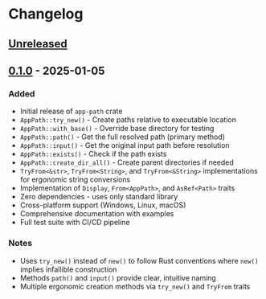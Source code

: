 # Changelog

## [Unreleased]

## [0.1.0] - 2025-01-05

### Added
- Initial release of `app-path` crate
- `AppPath::try_new()` - Create paths relative to executable location
- `AppPath::with_base()` - Override base directory for testing
- `AppPath::path()` - Get the full resolved path (primary method)
- `AppPath::input()` - Get the original input path before resolution
- `AppPath::exists()` - Check if the path exists
- `AppPath::create_dir_all()` - Create parent directories if needed
- `TryFrom<&str>`, `TryFrom<String>`, and `TryFrom<&String>` implementations for ergonomic string conversions
- Implementation of `Display`, `From<AppPath>`, and `AsRef<Path>` traits
- Zero dependencies - uses only standard library
- Cross-platform support (Windows, Linux, macOS)
- Comprehensive documentation with examples
- Full test suite with CI/CD pipeline

### Notes
- Uses `try_new()` instead of `new()` to follow Rust conventions where `new()` implies infallible construction
- Methods `path()` and `input()` provide clear, intuitive naming
- Multiple ergonomic creation methods via `try_new()` and `TryFrom` traits

[Unreleased]: https://github.com/DK26/app-path-rs/compare/v0.1.0...HEAD
[0.1.0]: https://github.com/DK26/app-path-rs/releases/tag/v0.1.0